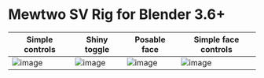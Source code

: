 # Mewtwo SV Rig for Blender 3.6+

| Simple controls | Shiny toggle | Posable face | Simple face controls |
| --- | --- | --- | --- |
| ![image](https://github.com/Hectoris919/Mewtwo-SV-Rig-Blender/assets/47396668/89876cb5-d07e-4c06-873c-67295c312607) | ![image](https://github.com/Hectoris919/Mewtwo-SV-Rig-Blender/assets/47396668/820de701-e114-4cfd-94e9-019adcc35ae1) | ![image](https://github.com/Hectoris919/Mewtwo-SV-Rig-Blender/assets/47396668/fbd33c42-542f-4409-9bef-a67bfab55270) | ![image](https://github.com/Hectoris919/Mewtwo-SV-Rig-Blender/assets/47396668/7caf557c-fbef-4ead-914e-38b53d5a352e) |

